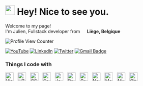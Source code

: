 <h1><img src="https://emojis.slackmojis.com/emojis/images/1531849430/4246/blob-sunglasses.gif?1531849430" width="30"/> Hey! Nice to see you.</h1>

<p>Welcome to my page! </br> I'm Julien, Fullstack developer from <img src="https://github.com/WaLinke/WaLinke/assets/24798306/240f7672-fdbc-4494-b62d-91c3df9fbd2e" width="14"/> <b>Liège, Belgique</b></p>

![Profile View Counter](https://komarev.com/ghpvc/?username=walinke&style=for-the-badge)

[![YouTube](https://img.shields.io/badge/Youtube-FF0000?style=flat-square&logo=youtube&logoColor=white)](https://www.youtube.com/channel/UCdBLEpdmkrXi-1pPiqQTrig)
[![Linkedln](https://img.shields.io/badge/LinkedIn-0077B5?style=flat-square&logo=linkedin&logoColor=white)](https://www.linkedin.com/in/julien-dejace/)
[![Twitter](https://img.shields.io/badge/Twitter-1DA1F2?style=flat-square&logo=twitter&logoColor=white)](https://twitter.com/walinkeio)
[![Gmail Badge](https://img.shields.io/badge/-Gmail-C71610?style=flat-square&logo=Gmail&logoColor=white&link=mailto:julien.dejace@gmail.com)](mailto:julien.dejace@gmail.com)

<h3>Things I code with</h3>
<div style="display:flex flex-direction: row">
  <img align="left" alt="Visual Studio Code" width="26px" src="https://cdn.jsdelivr.net/gh/devicons/devicon/icons/vscode/vscode-original.svg" style="padding-right:10px;" />
  <img align="left" alt="HTML5" width="26px" src="https://cdn.jsdelivr.net/gh/devicons/devicon/icons/html5/html5-original.svg" style="padding-right:10px;" />
  <img align="left" alt="CSS3" width="26px" src="https://cdn.jsdelivr.net/gh/devicons/devicon/icons/css3/css3-original.svg" style="padding-right:10px;" />
  <img align="left" alt="Sass" width="26px" src="https://cdn.jsdelivr.net/gh/devicons/devicon/icons/sass/sass-original.svg" style="padding-right:10px;" />
  <img align="left" alt="JavaScript" width="26px" src="https://cdn.jsdelivr.net/gh/devicons/devicon/icons/javascript/javascript-original.svg" style="padding-right:10px;" />
  <img align="left" alt="React" width="26px" src="https://cdn.jsdelivr.net/gh/devicons/devicon/icons/react/react-original.svg" style="padding-right:10px;" />
  <img align="left" alt="GraphQL" width="26px" src="https://cdn.jsdelivr.net/gh/devicons/devicon/icons/graphql/graphql-plain.svg" style="padding-right:10px;" />
  <img align="left" alt="Node.js" width="26px" src="https://cdn.jsdelivr.net/gh/devicons/devicon/icons/nodejs/nodejs-original.svg" style="padding-right:10px;" />
  <img align="left" alt="MongoDB" width="26px" src="https://cdn.jsdelivr.net/gh/devicons/devicon/icons/mongodb/mongodb-original.svg" style="padding-right:10px;" />
  <img align="left" alt="MySQL" width="26px" src="https://cdn.jsdelivr.net/gh/devicons/devicon/icons/mysql/mysql-original.svg" style="padding-right:10px;" />
  <img align="left" alt="Git" width="26px" src="https://cdn.jsdelivr.net/gh/devicons/devicon/icons/git/git-original.svg" style="padding-right:10px;" />
</div>
</br>
